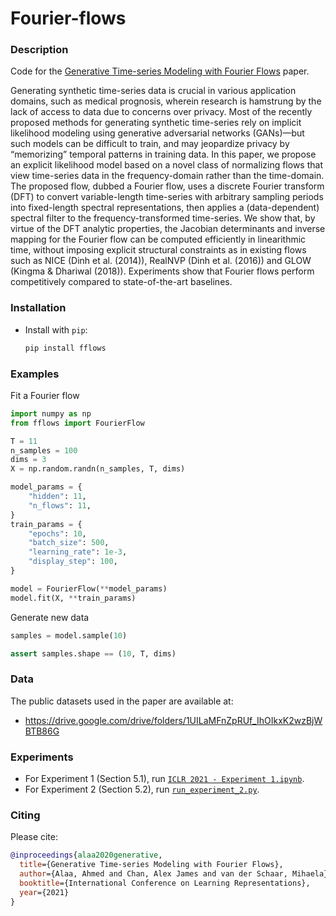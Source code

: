 # Fourier-flows


### Description
Code for the [Generative Time-series Modeling with Fourier Flows](https://openreview.net/forum?id=PpshD0AXfA) paper.

Generating synthetic time-series data is crucial in various application domains, such as medical prognosis, wherein research is hamstrung by the lack of access to data due to concerns over privacy. Most of the recently proposed methods for generating synthetic time-series rely on implicit likelihood modeling using generative adversarial networks (GANs)—but such models can be difficult to train, and may jeopardize privacy by “memorizing” temporal patterns in training data. In this paper, we propose an explicit likelihood model based on a novel class of normalizing flows that view time-series data in the frequency-domain rather than the time-domain. The proposed flow, dubbed a Fourier flow, uses a discrete Fourier transform (DFT) to convert variable-length time-series with arbitrary sampling periods into fixed-length spectral representations, then applies a (data-dependent) spectral filter to the frequency-transformed time-series. We show that, by virtue of the DFT analytic properties, the Jacobian determinants and inverse mapping for the Fourier flow can be computed efficiently in linearithmic time, without imposing explicit structural constraints as in existing flows such as NICE (Dinh et al. (2014)), RealNVP (Dinh et al. (2016)) and GLOW (Kingma & Dhariwal (2018)). Experiments show that Fourier flows perform competitively compared to state-of-the-art baselines.

### Installation
* Install with `pip`:
  ```bash
  pip install fflows
  ```

### Examples
Fit a Fourier flow
```python
import numpy as np
from fflows import FourierFlow

T = 11
n_samples = 100
dims = 3
X = np.random.randn(n_samples, T, dims)

model_params = {
    "hidden": 11,
    "n_flows": 11,
}
train_params = {
    "epochs": 10,
    "batch_size": 500,
    "learning_rate": 1e-3,
    "display_step": 100,
}

model = FourierFlow(**model_params)
model.fit(X, **train_params)
```
Generate new data
```python
samples = model.sample(10)

assert samples.shape == (10, T, dims)
```

### Data
The public datasets used in the paper are available at:
* https://drive.google.com/drive/folders/1UILaMFnZpRUf_IhOIkxK2wzBjWBTB86G

### Experiments
* For Experiment 1 (Section 5.1), run [`ICLR 2021 - Experiment 1.ipynb`](./ICLR%202021%20-%20Experiment%201.ipynb).
* For Experiment 2 (Section 5.2), run [`run_experiment_2.py`](./run_experiment_2.py).

### Citing
Please cite:
~~~bibtex
@inproceedings{alaa2020generative,
  title={Generative Time-series Modeling with Fourier Flows},
  author={Alaa, Ahmed and Chan, Alex James and van der Schaar, Mihaela},
  booktitle={International Conference on Learning Representations},
  year={2021}
}
~~~
